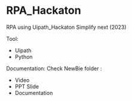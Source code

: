 # RPA_Hackaton
RPA using Uipath_Hackaton Simplify next (2023)

Tool:
- Uipath
- Python

Documentation:
Check NewBie folder :
- Video
- PPT Slide
- Documentation

